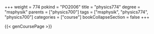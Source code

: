 +++
weight = 774
pokind = "PO2006"
title = "physics774"
degree = "msphysik"
parents = ["physics700"]
tags = ["msphysik", "physics774", "physics700"]
categories = ["course"]
bookCollapseSection = false
+++

{{< genCoursePage >}}
